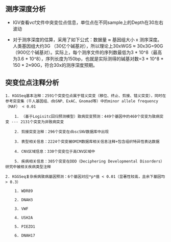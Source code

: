 ## 测序深度分析

* IGV查看vcf文件中突变位点信息，单位点在不同sample上的Depth在30左右波动

* 对于测序深度的估算，采用了如下公式：数据量 ≈ 基因组大小 x 测序深度。人类基因组大约3G （30亿个碱基对），所以理论上30xWGS ≈ 30x3G=90G（900亿个碱基对）。实际上，每个测序文件的序列数最低为3 * 10^8（最高为3.6 * 10^8），序列长度为150bp，也就是实际测得的碱基对数=3 * 10^8 * 150 * 2≈90G，符合30x的测序深度预期。

## 突变位点注释分析

    1. KGGSeq基本注释：2591个突变位点属于错义突变（移位、终止、剪接、错义突变），同时在参考突变集（千人基因组、dbSNP、ExAC、Gnomad等）中的minor allele frequency（MAF） < 0.01

        1. （基于Logisitc回归预测模型）致病突变预测：449个基因中的460个突变为致病突变 --- 2131个突变为非致病突变

        2. 剪接突变注释：296个突变在dbscSNV数据库中出现

        3. 表型相关信息：2224个突变被OMIM数据库相关信息注释+包含组织特异性表达数据

        4. CNV区域信息：330个突变位于高CNV区域中

        5. 疾病相关信息：305个突变在DDD（Deciphering Developmental Disorders）研究中被相关疾病类型注释

    2. KGGSeq复杂疾病致病基因预测：6个基因对应*p*值 < 0.01（显著性较高，且余下基因均 > 0.3）

        1. WDR89

        2. DNAH3

        3. VWF

        4. USH2A

        5. PIEZO1

        6. DNAH17